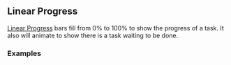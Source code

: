 ## Linear Progress
[Linear Progress](https://www.google.com/design/spec/components/progress-activity.html#progress-activity-types-of-indicators)
bars fill from 0% to 100% to show the progress of a task. It also will animate to
show there is a task waiting to be done.

### Examples
